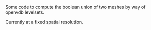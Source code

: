 Some code to compute the boolean union of two meshes by way of openvdb levelsets.

Currently at a fixed spatial resolution.
